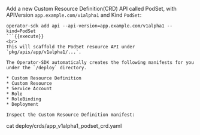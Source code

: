 Add a new Custom Resource Definition(CRD) API called PodSet, with APIVersion `app.example.com/v1alpha1` and Kind `PodSet`:

```
operator-sdk add api --api-version=app.example.com/v1alpha1 --kind=PodSet
```{{execute}}
<br>
This will scaffold the PodSet resource API under `pkg/apis/app/v1alpha1/...`.

The Operator-SDK automatically creates the following manifests for you under the `/deploy` directory.

* Custom Resource Definition
* Custom Resource
* Service Account
* Role
* RoleBinding
* Deployment

Inspect the Custom Resource Definition manifest:

```
cat deploy/crds/app_v1alpha1_podset_crd.yaml
```{{execute}}
